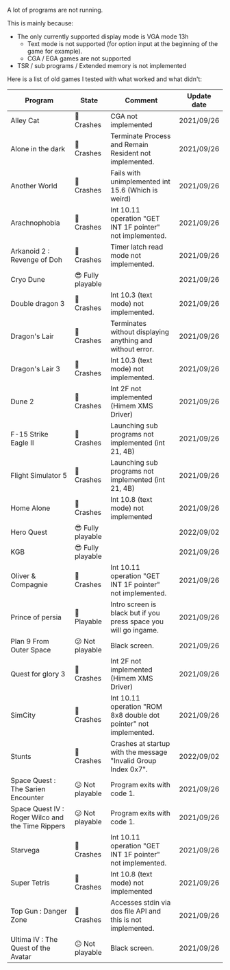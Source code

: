 A lot of programs are not running.

This is mainly because:
 - The only currently supported display mode is VGA mode 13h
    - Text mode is not supported (for option input at the beginning of the game for example).
    - CGA / EGA games are not supported
 - TSR / sub programs / Extended memory is not implemented

Here is a list of old games I tested with what worked and what didn't:

| Program | State | Comment | Update date |
|--|--|--|--|
| Alley Cat | :see_no_evil: Crashes | CGA not implemented | 2021/09/26 |
| Alone in the dark | :see_no_evil: Crashes | Terminate Process and Remain Resident not implemented. | 2021/09/26 |
| Another World | :see_no_evil: Crashes | Fails with unimplemented int 15.6 (Which is weird) | 2021/09/26 |
| Arachnophobia | :see_no_evil: Crashes | Int 10.11 operation "GET INT 1F pointer" not implemented. | 2021/09/26 |
| Arkanoid 2 : Revenge of Doh | :see_no_evil: Crashes | Timer latch read mode not implemented. | 2021/09/26 |
| Cryo Dune | :sunglasses: Fully playable | | 2021/09/26 |
| Double dragon 3 | :see_no_evil: Crashes | Int 10.3 (text mode) not implemented. | 2021/09/26 |
| Dragon's Lair | :see_no_evil: Crashes | Terminates without displaying anything and without error. | 2021/09/26 |
| Dragon's Lair 3 | :see_no_evil: Crashes | Int 10.3 (text mode) not implemented. | 2021/09/26 |
| Dune 2 | :see_no_evil: Crashes | Int 2F not implemented (Himem XMS Driver) | 2021/09/26 |
| F-15 Strike Eagle II | :see_no_evil: Crashes | Launching sub programs not implemented (int 21, 4B) | 2021/09/26 |
| Flight Simulator 5 | :see_no_evil: Crashes | Launching sub programs not implemented (int 21, 4B) | 2021/09/26 |
| Home Alone | :see_no_evil: Crashes | Int 10.8 (text mode) not implemented | 2021/09/26 |
| Hero Quest |  :sunglasses: Fully playable | | 2022/09/02 |
| KGB | :sunglasses: Fully playable | | 2021/09/26 |
| Oliver & Compagnie | :see_no_evil: Crashes | Int 10.11 operation "GET INT 1F pointer" not implemented. | 2021/09/26 |
| Prince of persia | :slightly_smiling_face: Playable | Intro screen is black but if you press space you will go ingame. | 2021/09/26 |
| Plan 9 From Outer Space| :confused: Not playable | Black screen. | 2021/09/26 |
| Quest for glory 3 | :see_no_evil: Crashes | Int 2F not implemented (Himem XMS Driver) | 2021/09/26 |
| SimCity | :see_no_evil: Crashes | Int 10.11 operation "ROM 8x8 double dot pointer" not implemented. | 2021/09/26 |
| Stunts | :see_no_evil: Crashes | Crashes at startup with the message "Invalid Group Index 0x7". | 2022/09/02 |
| Space Quest : The Sarien Encounter | :confused: Not playable | Program exits with code 1. | 2021/09/26 |
| Space Quest IV : Roger Wilco and the Time Rippers | :confused: Not playable | Program exits with code 1. | 2021/09/26 |
| Starvega | :see_no_evil: Crashes | Int 10.11 operation "GET INT 1F pointer" not implemented. | 2021/09/26 |
| Super Tetris | :see_no_evil: Crashes | Int 10.8 (text mode) not implemented | 2021/09/26 |
| Top Gun : Danger Zone | :see_no_evil: Crashes | Accesses stdin via dos file API and this is not implemented. | 2021/09/26 |
| Ultima IV : The Quest of the Avatar | :confused: Not playable | Black screen. | 2021/09/26 |